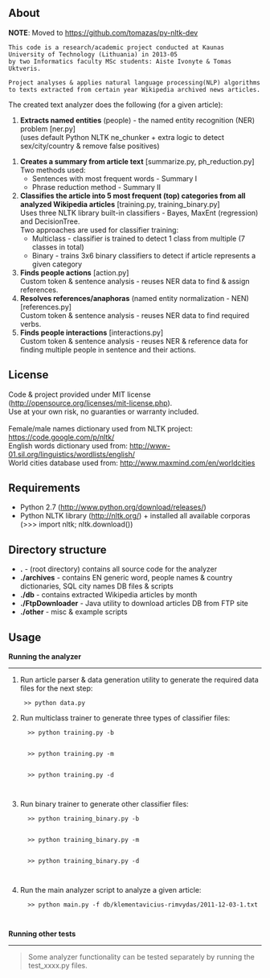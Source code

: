 ## About ##

**NOTE**: Moved to https://github.com/tomazas/py-nltk-dev

```
This code is a research/academic project conducted at Kaunas University of Technology (Lithuania) in 2013-05 
by two Informatics faculty MSc students: Aiste Ivonyte & Tomas Uktveris.

Project analyses & applies natural language processing(NLP) algorithms 
to texts extracted from certain year Wikipedia archived news articles.
```

The created text analyzer does the following (for a given article):

  1. **Extracts named entities** (people) - the named entity recognition (NER) problem [ner.py]<br>  (uses default Python NLTK ne_chunker + extra logic to detect sex/city/country & remove false positives)<br />
<ol><li><b>Creates a summary from article text</b> [summarize.py, ph_reduction.py]<br>Two methods used:<br>
<ul><li>Sentences with most frequent words - Summary I<br>
</li><li>Phrase reduction method - Summary II<br />
</li></ul></li><li><b>Classifies the article into 5 most frequent (top) categories from all analyzed Wikipedia articles</b> [training.py, training_binary.py]<br>Uses three  NLTK library built-in classifiers - Bayes, MaxEnt (regression) and DecisionTree.<br>Two approaches are used for classifier training:<br>
<ul><li>Multiclass - classifier is trained to detect 1 class from multiple (7 classes in total)<br>
</li><li>Binary - trains 3x6 binary classifiers to detect if article represents a given category<br />
</li></ul></li><li><b>Finds people actions</b> [action.py]<br>Custom token & sentence analysis - reuses NER data to find & assign references.<br />
</li><li><b>Resolves references/anaphoras</b> (named entity normalization - NEN) [references.py]<br>Custom token & sentence analysis - reuses NER data to find required verbs.<br />
</li><li><b>Finds people interactions</b> [interactions.py] <br> Custom token & sentence analysis - reuses NER & reference data for finding multiple people in sentence and their actions.</li></ol>

<h2>License</h2>
Code & project provided under MIT license (<a href='http://opensource.org/licenses/mit-license.php'>http://opensource.org/licenses/mit-license.php</a>). <br>Use at your own risk, no guaranties or warranty included.<br>
<br>
Female/male names dictionary used from NLTK project: <a href='https://code.google.com/p/nltk/'>https://code.google.com/p/nltk/</a><br>
English words dictionary used from: <a href='http://www-01.sil.org/linguistics/wordlists/english/'>http://www-01.sil.org/linguistics/wordlists/english/</a><br>
World cities database used from: <a href='http://www.maxmind.com/en/worldcities'>http://www.maxmind.com/en/worldcities</a>

<h2>Requirements</h2>
<ul><li>Python 2.7 (<a href='http://www.python.org/download/releases/'>http://www.python.org/download/releases/</a>)<br>
</li><li>Python NLTK library (<a href='http://nltk.org/'>http://nltk.org/</a>) + installed all available corporas (>>> import nltk; nltk.download())</li></ul>

<h2>Directory structure</h2>
<ul><li><b>.</b> - (root directory) contains all source code for the analyzer<br>
</li><li><b>./archives</b> - contains EN generic word, people names & country dictionaries, SQL city names DB files & scripts<br>
</li><li><b>./db</b> - contains extracted Wikipedia articles by month<br>
</li><li><b>./FtpDownloader</b> - Java utility to download articles DB from FTP site<br>
</li><li><b>./other</b> - misc & example scripts</li></ul>

<h2>Usage</h2>
<b>Running the analyzer</b>
<hr />
<ol><li>Run article parser & data generation utility to generate the required data files for the next step:<pre><code> &gt;&gt; python data.py </code></pre>
</li><li>Run multiclass trainer to generate three types of classifier files:<br>
<pre><code>  &gt;&gt; python training.py -b <br>
  &gt;&gt; python training.py -m<br>
  &gt;&gt; python training.py -d<br>
</code></pre>
</li><li>Run binary trainer to generate other classifier files:<br>
<pre><code>  &gt;&gt; python training_binary.py -b<br>
  &gt;&gt; python training_binary.py -m<br>
  &gt;&gt; python training_binary.py -d <br>
</code></pre>
</li><li>Run the main analyzer script to analyze a given article:<br>
<pre><code>  &gt;&gt; python main.py -f db/klementavicius-rimvydas/2011-12-03-1.txt<br>
</code></pre></li></ol>

<b>Running other tests</b>
<hr />
<blockquote>Some analyzer functionality can be tested separately by running the test_xxxx.py files.</blockquote>

